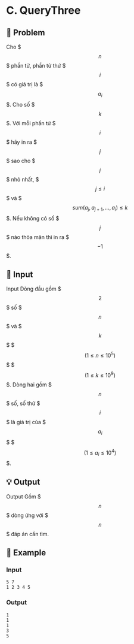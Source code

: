 # C. QueryThree

## 📖 Problem

Cho $$$n$$$ phần tử, phần tử thứ $$$i$$$ có giá trị là $$$a_i$$$. Cho số $$$k$$$.
Với mỗi phần tử $$$i$$$ hãy in ra $$$j$$$ sao cho $$$j$$$ nhỏ nhất, $$$j\leq i$$$ và $$$sum(a_j,a_{j+1},...,a_i)\leq k$$$. Nếu không có số $$$j$$$ nào thỏa mãn thì in ra $$$-1$$$.


## 🧩 Input

Input
Dòng đầu gồm $$$2$$$ số $$$n$$$ và $$$k$$$ $$$(1\leq n \leq 10^5)$$$ $$$(1\leq k\leq 10^9)$$$.
Dòng hai gồm $$$n$$$ số, số thứ $$$i$$$ là giá trị của $$$a_i$$$ $$$(1\leq a_i\leq 10^4)$$$.


## 💡 Output

Output
Gồm $$$n$$$ dòng ứng với $$$n$$$ đáp án cần tìm.


## 🧠 Example

### Input

```text
5 7
1 2 3 4 5
```

### Output

```text
1
1
1
3
5
```


